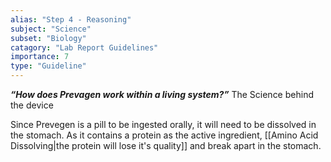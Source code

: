 ```yaml
---
alias: "Step 4 - Reasoning"
subject: "Science"
subset: "Biology"
catagory: "Lab Report Guidelines"
importance: 7
type: "Guideline"
---
```


_**“How does Prevagen work within a living system?”**_
The Science behind the device

Since Prevegen is a pill to be ingested orally, it will need to be dissolved in the stomach. As it contains a protein as the active ingredient, [[Amino Acid Dissolving|the protein will lose it's quality]] and break apart in the stomach.